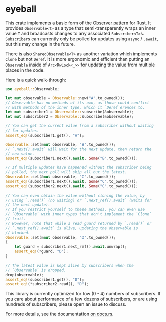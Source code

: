 # eyeball

This crate implements a basic form of the [Observer pattern][] for Rust.
It provides `Observable<T>` as a type that semi-transparently wraps an inner
value `T` and broadcasts changes to any associated `Subscriber<T>`s.
`Subscriber`s can currently only be polled for updates using `async` / `.await`,
but this may change in the future.

There is also `SharedObservable<T>` as another variation which implements
`Clone` but not `Deref`. It is more ergonomic and efficient than putting an
`Observable` inside of `Arc<RwLock<_>>` for updating the value from multiple
places in the code.

Here is a quick walk-through:

```rust
use eyeball::Observable;

let mut observable = Observable::new("A".to_owned());
// Observable has no methods of its own, as those could conflict
// with methods of the inner type, which it `Deref`erences to.
let mut subscriber1 = Observable::subscribe(&observable);
let mut subscriber2 = Observable::subscribe(&observable);

// You can get the current value from a subscriber without waiting
// for updates.
assert_eq!(subscriber1.get(), "A");

Observable::set(&mut observable, "B".to_owned());
// `.next().await` will wait for the next update, then return the
// new value.
assert_eq!(subscriber1.next().await, Some("B".to_owned()));

// If multiple updates have happened without the subscriber being
// polled, the next poll will skip all but the latest.
Observable::set(&mut observable, "C".to_owned());
assert_eq!(subscriber1.next().await, Some("C".to_owned()));
assert_eq!(subscriber2.next().await, Some("C".to_owned()));

// You can even obtain the value without cloning the value, by
// using `.read()` (no waiting) or `.next_ref().await` (waits for
// the next update).
// If you restrict yourself to these methods, you can even use
// `Observable` with inner types that don't implement the `Clone`
// trait.
// However, note that while a read guard returned by `.read()` or
// `.next_ref().await` is alive, updating the observable is
// blocked.
Observable::set(&mut observable, "D".to_owned());
{
    let guard = subscriber1.next_ref().await.unwrap();
    assert_eq!(*guard, "D");
}

// The latest value is kept alive by subscribers when the
// `Observable` is dropped.
drop(observable);
assert_eq!(subscriber1.get(), "D");
assert_eq!(*subscriber2.read(), "D");
```

This library is currently optimized for low (0 - 4) numbers of subscribers.
If you care about performance of a few dozens of subscribers, or are using
hundreds of subscribers, please open an issue to discuss.

For more details, see the documentation [on docs.rs][docs.rs].

[Observer pattern]: https://en.wikipedia.org/wiki/Observer_pattern
[docs.rs]: https://docs.rs/eyeball/latest/eyeball/
